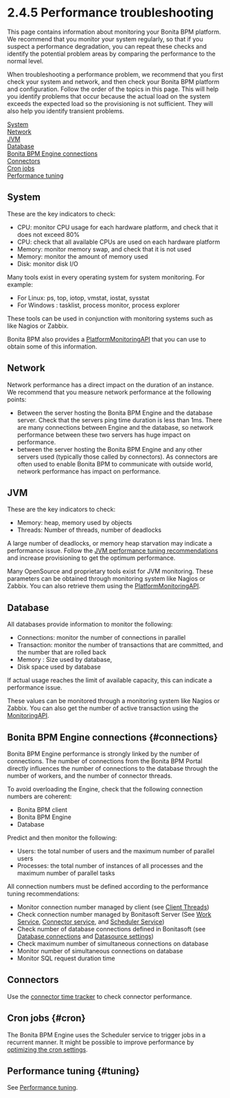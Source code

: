 
2.4.5 Performance troubleshooting
=================================

This page contains information about monitoring your Bonita BPM platform.
We recommend that you monitor your system regularly, so that if you suspect a performance degradation, you can repeat these checks and identify the potential problem areas by comparing the performance to the normal level.

When troubleshooting a performance problem, we recommend that you first check your system and network, and then check your Bonita BPM platform and configuration. Follow the order of the topics in this page.
This will help you identify problems that occur because the actual load on the system exceeds the expected load so the provisioning is not sufficient. They will also help you identify transient problems.

[System](#system)\
[Network](#network)\
[JVM](#jvm)\
[Database](#database)\
[Bonita BPM Engine connections](#connections)\
[Connectors](#connectors)\
[Cron jobs](#cron)\
[Performance tuning](#tuning)

System
------

These are the key indicators to check:

-   CPU: monitor CPU usage for each hardware platform, and check that it does not exceed 80%
-   CPU: check that all available CPUs are used on each hardware platform
-   Memory: monitor memory swap, and check that it is not used
-   Memory: monitor the amount of memory used
-   Disk: monitor disk I/O

Many tools exist in every operating system for system monitoring. For example:

-   For Linux: ps, top, iotop, vmstat, iostat, sysstat
-   For Windows : tasklist, process monitor, process explorer

These tools can be used in conjunction with monitoring systems such as like Nagios or Zabbix.

Bonita BPM also provides a [PlatformMonitoringAPI](/javadoc-71) that you can use to obtain some of this information.

Network
-------

Network performance has a direct impact on the duration of an instance. We recommend that you measure network performance at the following points:

-   Between the server hosting the Bonita BPM Engine and the database server. Check that the servers ping time duration is less than 1ms. There are many connections between Engine and the database, so network performance between these two servers has huge impact on performance.
-   between the server hosting the Bonita BPM Engine and any other servers used (typically those called by connectors). As connectors are often used to enable Bonita BPM to communicate with outside world, network performance has impact on performance.

JVM
---

These are the key indicators to check:

-   Memory: heap, memory used by objects
-   Threads: Number of threads, number of deadlocks

A large number of deadlocks, or memory heap starvation may indicate a performance issue.
Follow the [JVM performance tuning recommendations](/performance-tuning-2#jvm) and increase provisioning to get the optimum performance.

Many OpenSource and proprietary tools exist for JVM monitoring.
These parameters can be obtained through monitoring system like Nagios or Zabbix. You can also retrieve them using the [PlatformMonitoringAPI](/javadoc-71).

Database
--------

All databases provide information to monitor the following:

-   Connections: monitor the number of connections in parallel
-   Transaction: monitor the number of transactions that are committed, and the number that are rolled back
-   Memory : Size used by database,
-   Disk space used by database

If actual usage reaches the limit of available capacity, this can indicate a performance issue.

These values can be monitored through a monitoring system like Nagios or Zabbix.
You can also get the number of active transaction using the [MonitoringAPI](/javadoc-71).

Bonita BPM Engine connections {#connections}
-----------------------------

Bonita BPM Engine performance is strongly linked by the number of connections. The number of connections from the Bonita BPM Portal directly influences the number of connections to the database through the number of workers, and the number of connector threads.

To avoid overloading the Engine, check that the following connection numbers are coherent:

-   Bonita BPM client
-   Bonita BPM Engine
-   Database

Predict and then monitor the following:

-   Users: the total number of users and the maximum number of parallel users
-   Processes: the total number of instances of all processes and the maximum number of parallel tasks

All connection numbers must be defined according to the performance tuning recommendations:

-   Monitor connection number managed by client (see [Client Threads](/performance-tuning-2#client_threads))
-   Check connection number managed by Bonitasoft Server (See [Work Service](/performance-tuning-2#work_service%20), [Connector service](), and [Scheduler Service](/performance-tuning-2#scheduler_service))
-   Check number of database connections defined in Bonitasoft (see [Database connections](/performance-tuning-2#db_connections) and [Datasource settings](/performance-tuning-2#db_connections%20))
-   Check maximum number of simultaneous connections on database
-   Monitor number of simultaneous connections on database
-   Monitor SQL request duration time

Connectors
----------

Use the [connector time tracker](/performance-tuning-2#timetracker) to check connector performance.

Cron jobs {#cron}
---------

The Bonita BPM Engine uses the Scheduler service to trigger jobs in a recurrent manner. It might be possible to improve performance by [optimizing the cron settings](/performance-tuning-2#cron).

Performance tuning {#tuning}
------------------

See [Performance tuning](/performance-tuning-2).


